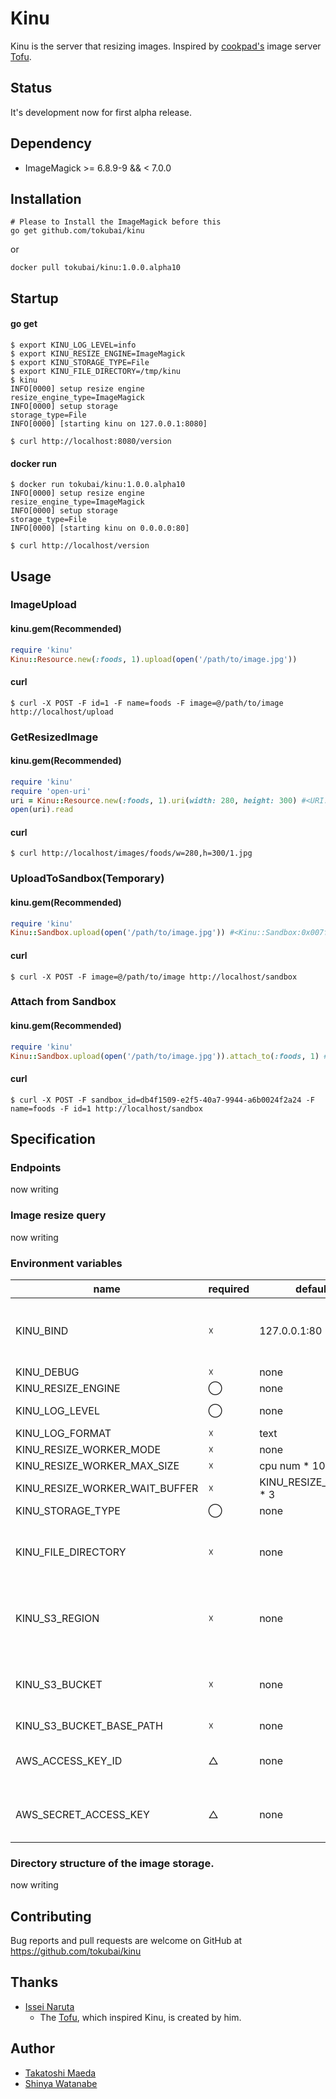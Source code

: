 # Kinu

Kinu is the server that resizing images. Inspired by [cookpad's](https://cookpad.com/) image server [Tofu](http://www.slideshare.net/mirakui/ss-8150494).

## Status

It's development now for first alpha release.

## Dependency

- ImageMagick >= 6.8.9-9 && < 7.0.0

## Installation

```
# Please to Install the ImageMagick before this
go get github.com/tokubai/kinu
```

or 

```
docker pull tokubai/kinu:1.0.0.alpha10
```

## Startup

#### go get

```
$ export KINU_LOG_LEVEL=info
$ export KINU_RESIZE_ENGINE=ImageMagick
$ export KINU_STORAGE_TYPE=File 
$ export KINU_FILE_DIRECTORY=/tmp/kinu
$ kinu
INFO[0000] setup resize engine                           resize_engine_type=ImageMagick
INFO[0000] setup storage                                 storage_type=File
INFO[0000] [starting kinu on 127.0.0.1:8080]
```

```
$ curl http://localhost:8080/version
```

#### docker run

```
$ docker run tokubai/kinu:1.0.0.alpha10
INFO[0000] setup resize engine                           resize_engine_type=ImageMagick
INFO[0000] setup storage                                 storage_type=File
INFO[0000] [starting kinu on 0.0.0.0:80]
```

```
$ curl http://localhost/version
```

## Usage

### ImageUpload

#### kinu.gem(Recommended)

```ruby
require 'kinu'
Kinu::Resource.new(:foods, 1).upload(open('/path/to/image.jpg'))
```

#### curl

```shell
$ curl -X POST -F id=1 -F name=foods -F image=@/path/to/image http://localhost/upload
```

### GetResizedImage

#### kinu.gem(Recommended)

```ruby
require 'kinu'
require 'open-uri'
uri = Kinu::Resource.new(:foods, 1).uri(width: 280, height: 300) #<URI::HTTP http://localhost/images/foods/w=280,h=300/1.jpg>
open(uri).read
```

#### curl

```shell
$ curl http://localhost/images/foods/w=280,h=300/1.jpg
```

### UploadToSandbox(Temporary)

#### kinu.gem(Recommended)

```ruby
require 'kinu'
Kinu::Sandbox.upload(open('/path/to/image.jpg')) #<Kinu::Sandbox:0x007fdf92bdc490 @id="db4f1509-e2f5-40a7-9944-a6b0024f2a24", @name="__sandbox__">
```

#### curl

```shell
$ curl -X POST -F image=@/path/to/image http://localhost/sandbox
```

### Attach from Sandbox

#### kinu.gem(Recommended)

```ruby
require 'kinu'
Kinu::Sandbox.upload(open('/path/to/image.jpg')).attach_to(:foods, 1) #<Kinu::Resource:0x007fdf92b44a00 @id="1", @name="foods">
```

#### curl

```shell
$ curl -X POST -F sandbox_id=db4f1509-e2f5-40a7-9944-a6b0024f2a24 -F name=foods -F id=1 http://localhost/sandbox
```

## Specification

### Endpoints

now writing

### Image resize query

now writing

### Environment variables

| name                           | required | default value               | valid value type                                                                      | note                                                                               |
| ------------------------------ | -------- | --------------------------- | ------------------------------------------------------------------------------------- | ---------------------------------------------------------------------------------- |
| KINU_BIND                      | ☓        | 127.0.0.1:80                | IP:PORT / unix domain socket path / Einhorn(einhorn@[num]) / FileDescripter(fd@[num]) | Compliance with the specifications of the goji/bind package.                       |
| KINU_DEBUG                     | ☓        | none                        | true                                                                                  | enable pprof                                                                       |
| KINU_RESIZE_ENGINE             | ◯        | none                        | ImageMagick                                                                           |                                                                                    |
| KINU_LOG_LEVEL                 | ◯        | none                        | panic / fatal / error / warning / info / debug                                        |                                                                                    |
| KINU_LOG_FORMAT                | ☓        | text                        | ltsv / json / text                                                                    |                                                                                    |
| KINU_RESIZE_WORKER_MODE        | ☓        | none                        | true                                                                                  |                                                                                    |
| KINU_RESIZE_WORKER_MAX_SIZE    | ☓        | cpu num * 10                | Integer                                                                               |                                                                                    |
| KINU_RESIZE_WORKER_WAIT_BUFFER | ☓        | KINU_RESIZE_WORKER_SIZE * 3 | Integer                                                                               |                                                                                    |
| KINU_STORAGE_TYPE              | ◯        | none                        | File / S3                                                                             |                                                                                    |
| KINU_FILE_DIRECTORY            | ☓        | none                        | directory path                                                                        | When the `File` has been set in a `KINU_STORAGE_TYPE`\ you must set this variable. |
| KINU_S3_REGION                 | ☓        | none                        | AWS Region                                                                            | When the `S3` has been set in a `KINU_STORAGE_TYPE`\ you must set this variable.   |
| KINU_S3_BUCKET                 | ☓        | none                        | Amazon S3 bucket                                                                      | When the `S3` has been set in a `KINU_STORAGE_TYPE`\ you must set this variable.   |
| KINU_S3_BUCKET_BASE_PATH       | ☓        | none                        |                                                                                       |                                                                                    |
| AWS_ACCESS_KEY_ID              | △        | none                        |                                                                                       | Compliance with the specifications of the aws-sdk-go package.                      |
| AWS_SECRET_ACCESS_KEY          | △        | none                        |                                                                                       | Compliance with the specifications of the aws-sdk-go package.                      |

### Directory structure of the image storage.

now writing

## Contributing

Bug reports and pull requests are welcome on GitHub at https://github.com/tokubai/kinu

## Thanks

- [Issei Naruta](https://github.com/mirakui)
  - The [Tofu](http://www.slideshare.net/mirakui/ss-8150494), which inspired Kinu, is created by him.

## Author

- [Takatoshi Maeda](https://github.com/TakatoshiMaeda)
- [Shinya Watanabe](https://github.com/wata-gh)
